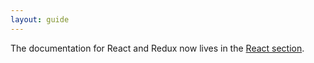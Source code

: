 ```yaml
---
layout: guide
---
```


The documentation for React and Redux now lives in the
[React section](./react/).
